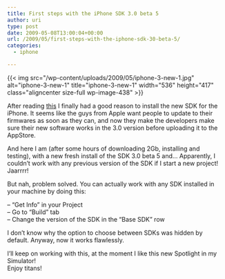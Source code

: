 ```yaml
---
title: First steps with the iPhone SDK 3.0 beta 5
author: uri
type: post
date: 2009-05-08T13:00:04+00:00
url: /2009/05/first-steps-with-the-iphone-sdk-30-beta-5/
categories:
  - iphone

---
```

{{< img src="/wp-content/uploads/2009/05/iphone-3-new-1.jpg" alt="iphone-3-new-1" title="iphone-3-new-1" width="536" height="417" class="aligncenter size-full wp-image-438" >}}

After reading [this][1] I finally had a good reason to install the new SDK for the iPhone. It seems like the guys from Apple want people to update to their firmwares as soon as they can, and now they make the developers make sure their new software works in the 3.0 version before uploading it to the AppStore.

And here I am (after some hours of downloading 2Gb, installing and testing), with a new fresh install of the SDK 3.0 beta 5 and&#8230; Apparently, I couldn&#8217;t work with any previous version of the SDK if I start a new project! Jaarrrr!

But nah, problem solved. You can actually work with any SDK installed in your machine by doing this:

&#8211; &#8220;Get Info&#8221; in your Project  
&#8211; Go to &#8220;Build&#8221; tab  
&#8211; Change the version of the SDK in the &#8220;Base SDK&#8221; row

I don&#8217;t know why the option to choose between SDKs was hidden by default. Anyway, now it works flawlessly.

I&#8217;ll keep on working with this, at the moment I like this new Spotlight in my Simulator!  
Enjoy titans!

 [1]: http://www.appleinsider.com/articles/09/05/07/apple_requires_iphone_os_3_0_support_for_all_new_mobile_apps.html